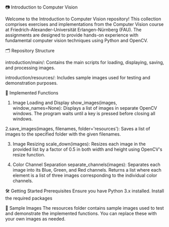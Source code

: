 📷 Introduction to Computer Vision


Welcome to the Introduction to Computer Vision repository! This collection comprises exercises and implementations from the Computer Vision course at Friedrich-Alexander-Universität Erlangen-Nürnberg (FAU). The assignments are designed to provide hands-on experience with fundamental computer vision techniques using Python and OpenCV.

🗂️ Repository Structure

introduction/main/: Contains the main scripts for loading, displaying, saving, and processing images.

introduction/resources/: Includes sample images used for testing and demonstration purposes.

🧪 Implemented Functions

1. Image Loading and Display
show_images(images, window_names=None):
Displays a list of images in separate OpenCV windows. The program waits until a key is pressed before closing all windows.

2.save_images(images, filenames, folder='resources'):
Saves a list of images to the specified folder with the given filenames.

3. Image Resizing
scale_down(images):
Resizes each image in the provided list by a factor of 0.5 in both width and height using OpenCV's resize function.

4. Color Channel Separation
separate_channels(images):
Separates each image into its Blue, Green, and Red channels. Returns a list where each element is a list of three images corresponding to the individual color channels.

🛠️ Getting Started
Prerequisites
Ensure you have Python 3.x installed. Install the required packages

📁 Sample Images
The resources folder contains sample images used to test and demonstrate the implemented functions. You can replace these with your own images as needed.
